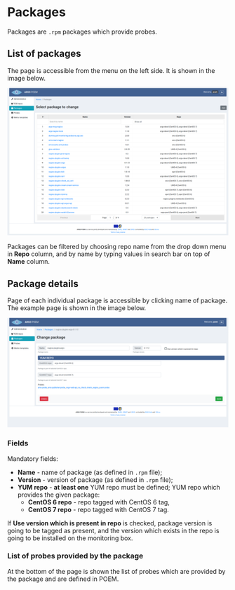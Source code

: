 # Packages

Packages are `.rpm` packages which provide probes. 

## List of packages

The page is accessible from the menu on the left side. It is shown in the image below.

![SuperAdmin packages](figures/superadmin_packages.png)

Packages can be filtered by choosing repo name from the drop down menu in **Repo** column, and by name by typing values in search bar on top of **Name** column. 

## Package details

Page of each individual package is accessible by clicking name of package. The example page is shown in the image below.

![SuperAdmin Package Detail](figures/superadmin_package_details.png)

### Fields
Mandatory fields:
* **Name** - name of package (as defined in `.rpm` file);
* **Version** - version of package (as defined in `.rpm` file);
* **YUM repo** - **at least one** YUM repo must be defined; YUM repo which provides the given package:
    * **CentOS 6 repo** - repo tagged with CentOS 6 tag,
    * **CentOS 7 repo** - repo tagged with CentOS 7 tag.
    
If **Use version which is present in repo** is checked, package version is going to be tagged as present, and the version which exists in the repo is going to be installed on the monitoring box.


### List of probes provided by the package

At the bottom of the page is shown the list of probes which are provided by the package and are defined in POEM.    
